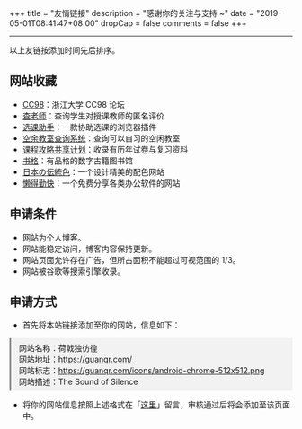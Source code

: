 +++
title = "友情链接"
description = "感谢你的关注与支持 ~"
date = "2019-05-01T08:41:47+08:00"
dropCap = false
comments = false
+++

---

以上友链按添加时间先后排序。

## 网站收藏

+ [CC98](https://www.cc98.org/)：浙江大学 CC98 论坛
+ [查老师](https://chalaoshi.qiushi.ac.cn/)：查询学生对授课教师的匿名评价
+ [选课助手](https://enroll.zjuqsc.com/)：一款协助选课的浏览器插件
+ [空余教室查询系统](https://app.zjuqsc.com/classroom/)：查询可以自习的空闲教室
+ [课程攻略共享计划](https://github.com/QSCTech/zju-icicles/)：收录有历年试卷与复习资料
+ [书格](https://new.shuge.org/)：有品格的数字古籍图书馆
+ [日本の伝統色](http://nipponcolors.com/)：一个设计精美的配色网站
+ [懒得勤快](https://masuit.com/)：一个免费分享各类办公软件的网站

## 申请条件

+ 网站为个人博客。
+ 网站能稳定访问，博客内容保持更新。
+ 网站页面允许存在广告，但所占面积不能超过可视范围的 1/3。
+ 网站被谷歌等搜索引擎收录。

## 申请方式

+ 首先将本站链接添加至你的网站，信息如下：

<p class="note-default">
网站名称：荷戟独彷徨<br>
网站地址：<a href="../" target="_blank">https://guanqr.com/</a><br>
网站标志：<a href="../icons/android-chrome-512x512.png" target="_blank">https://guanqr.com/icons/android-chrome-512x512.png</a><br>
网站描述：The Sound of Silence</p>

+ 将你的网站信息按照上述格式在「[这里](https://github.com/guanqr/blog/issues/5)」留言，审核通过后将会添加至该页面中。

<style>
.note-default {
    text-align: left;
    padding: 0.5em 1em;
    border-left: 3px solid;
    background: hsl(0, 0%, 95%);
    border-left-color: hsl(0, 0%, 55%);
}
[data-theme="dark"] .note-default {
    background: hsl(0, 0%, 15%);
    border-left-color: hsl(0, 0%, 55%);
}
</style>